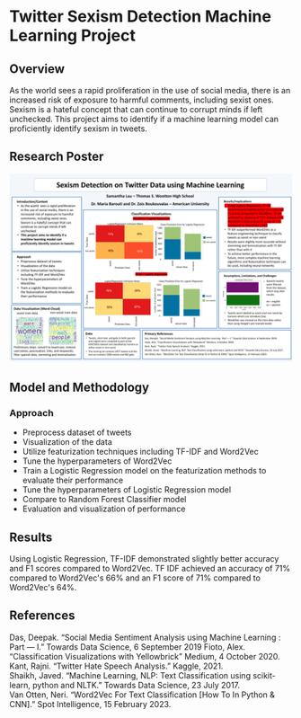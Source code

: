 # Twitter Sexism Detection Machine Learning Project

## Overview
As the world  sees a rapid proliferation in the use of social media, there is an increased risk of exposure to harmful comments, including sexist ones. Sexism is a hateful concept that can continue to corrupt minds if left unchecked. This project aims to identify if a machine learning model can proficiently identify sexism in tweets.

## Research Poster
<img src="Sexism Research.png" alt="Research Poster" width="700"/>

## Model and Methodology
### Approach
- Preprocess dataset of tweets
- Visualization of the data
- Utilize featurization techniques including TF-IDF and Word2Vec
- Tune the hyperparameters of Word2Vec
- Train a Logistic Regression model on the featurization methods to evaluate their performance
- Tune the hyperparameters of Logistic Regression model
- Compare to Random Forest Classifier model
- Evaluation and visualization of performance

## Results
Using Logistic Regression, TF-IDF demonstrated slightly better accuracy and F1 scores compared to Word2Vec. TF IDF achieved an accuracy of 71% compared to Word2Vec's 66% and an F1 score of 71% compared to Word2Vec's 64%.

## References
Das, Deepak. “Social Media Sentiment Analysis using Machine Learning : Part — I.” Towards Data Science, 6 September 2019
Fioto, Alex. “Classification Visualizations with Yellowbrick” Medium, 4 October 2020.  
Kant, Rajni. “Twitter Hate Speech Analysis.” Kaggle, 2021.  
Shaikh, Javed. “Machine Learning, NLP: Text Classification using scikit-learn, python and NLTK.” Towards Data Science, 23 July 2017.  
Van Otten, Neri. “Word2Vec For Text Classification [How To In Python & CNN].” Spot Intelligence, 15 February 2023.  
